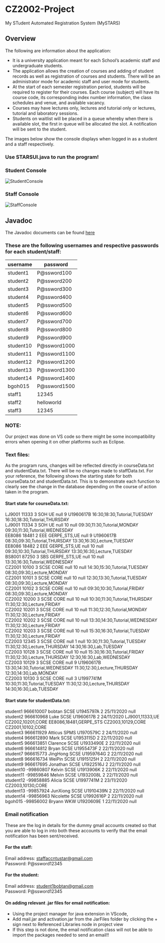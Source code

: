 # CZ2002-Project
My STudent Automated Registration System (MySTARS)

Overview
---------------------------------
The following are information about the application:
* It is a university application meant for each School’s academic staff and
undergraduate students.
* The application allows the creation of courses and adding of student records as well
as registration of courses and students. There will be an administrator mode for
academic staff and user mode for students.
* At the start of each semester registration period, students will be required to register
for their courses. Each course (subject) will have its course code, its corresponding
index number information, the class schedules and venue, and available vacancy.
* Courses may have lectures only, lectures and tutorial only or lectures, tutorial and
laboratory sessions.
* Students on waitlist will be placed in a queue whereby when there is available slot,
the first in queue will be allocated the slot. A notification will be sent to the student.

The images below show the console displays when logged in as a student and a staff respectively.

### Use STARSUI.java to run the program!

### Student Console ###
![StudentConsole](https://user-images.githubusercontent.com/70562873/100107529-b4eedf80-2ea4-11eb-9c60-d644fd2b956a.JPG)
### Staff Console ###
![StaffConsole](https://user-images.githubusercontent.com/70562873/100107664-d9e35280-2ea4-11eb-81ae-711c28a2b6b3.JPG)

Javadoc
---------------------------------
The Javadoc documents can be found [here](https://github.com/madrackwp/CZ2002-Project/tree/main/html)

### These are the following usernames and respective passwords for each student/staff:
|username|	password|
|---------|---------|
|student1|	P@ssword100|
|student2|	P@ssword200|
|student3|	P@ssword300|
|student4|	P@ssword400|
|student5|	P@ssword500|
|student6|	P@ssword600|
|student7|	P@ssword700|
|student8|	P@ssword800|
|student9|	P@ssword900|
|student10|	P@ssword1000|
|student11|	P@ssword1100|
|student12|	P@ssword1200|
|student13|	P@ssword1300|
|student14|	P@ssword1400|
|bgoh015|	P@ssword1500|
|staff1| 12345|
|staff2| helloworld|
|staff3| 12345|

### NOTE:
Our project was done on VS code so there might be some incompatibility errors when opening it on other platforms such as Eclipse.

### Text files:
As the program runs, changes will be reflected directly in courseData.txt and studentData.txt. There will be no changes made to staffData.txt. For your reference, the following shows the starting state for both courseData.txt and studentData.txt. This is to demonstrate each function to clearly see the change in the database depending on the course of action taken in the program.

#### Start state for courseData.txt:
LJ9001 11333 3 SOH UE null 9 U1960617B 16:30,18:30,Tutorial,TUESDAY 16:30,18:30,Tutorial,THURSDAY <br/>
LJ9001 11334 3 SOH UE null 10 null 09:30,11:30,Tutorial,MONDAY 09:30,11:30,Tutorial,WEDNESDAY <br/>
EE8086 18481 2 EEE GERPE_STS,UE null 9 U1960617B 08:30,09:30,Tutorial,THURSDAY 13:30,16:30,Lecture,TUESDAY <br/>
EE8086 18482 2 EEE GERPE_STS,UE null 10 null 09:30,10:30,Tutorial,THURSDAY 13:30,16:30,Lecture,TUESDAY <br/>
BS8001 87250 3 SBS GERPE_STS,UE null 10 null 13:30,16:30,Tutorial,WEDNESDAY <br/>
CZ2001 10100 3 SCSE CORE null 10 null 14:30,15:30,Tutorial,TUESDAY 08:30,09:30,Lecture,MONDAY <br/>
CZ2001 10101 3 SCSE CORE null 10 null 12:30,13:30,Tutorial,TUESDAY 08:30,09:30,Lecture,MONDAY <br/>
CZ2001 10102 3 SCSE CORE null 10 null 09:30,10:30,Tutorial,FRIDAY 08:30,09:30,Lecture,MONDAY <br/>
CZ2002 10200 3 SCSE CORE null 10 null 10:30,11:30,Tutorial,THURSDAY 11:30,12:30,Lecture,FRIDAY <br/>
CZ2002 10201 3 SCSE CORE null 10 null 11:30,12:30,Tutorial,MONDAY 11:30,12:30,Lecture,FRIDAY <br/>
CZ2002 10202 3 SCSE CORE null 10 null 13:30,14:30,Tutorial,WEDNESDAY 11:30,12:30,Lecture,FRIDAY <br/>
CZ2002 10203 3 SCSE CORE null 10 null 15:30,16:30,Tutorial,TUESDAY 11:30,12:30,Lecture,FRIDAY <br/>
CZ2003 12345 3 SCSE CORE null 1 null 10:30,11:30,Tutorial,TUESDAY 11:30,12:30,Lecture,THURSDAY 14:30,16:30,Lab,TUESDAY <br/>
CZ2003 10128 3 SCSE CORE null 10 null 15:30,16:30,Tutorial,FRIDAY 11:30,12:30,Lecture,THURSDAY 12:30,16:30,Lab,WEDNESDAY <br/>
CZ2003 10129 3 SCSE CORE null 9 U1960617B 13:30,14:30,Tutorial,WEDNESDAY 11:30,12:30,Lecture,THURSDAY 12:30,14:30,Lab,MONDAY <br/>
CZ2003 10130 3 SCSE CORE null 3 U1997741M 10:30,11:30,Tutorial,TUESDAY 11:30,12:30,Lecture,THURSDAY 14:30,16:30,Lab,TUESDAY<br/>

#### Start state for studentData.txt:
student1 966610007 bobtan SCSE U1945797A 2 25/11/2020 null <br/>
student2 966610968 Luke SCSE U1960617B 2 24/11/2020 LJ9001,11333,UE CZ2002,10201,CORE EE8086,18481,GERPE_STS CZ2003,10129,CORE CZ2001,10102,CORE <br/>
student3 966611929 Atticus SPMS U1970579C 2 24/11/2020 null <br/>
student4 966612890 Mark SCSE U1953115D 2 22/11/2020 null <br/>
student5 966613851 Clarence SCSE U1933490E 2 22/11/2020 null <br/>
student6 966614812 Bryan SCSE U1955473F 2 22/11/2020 null <br/>
student7 966615773 JingHong SCSE U1959764G 2 22/11/2020 null <br/>
student8 966616734 WeiPin SCSE U1915125H 2 22/11/2020 null <br/>
student9 966617695 Jonathan SCSE U1922516J 2 22/11/2020 null <br/>
student10 -99860807 Kelvin SCSE U1913906K 2 22/11/2020 null <br/>
student11 -99859846 Melvin SCSE U1932008L 2 22/11/2020 null <br/>
student12 -99858885 Alicia SCSE U1997741M 2 23/11/2020 CZ2003,10130,CORE <br/>
student13 -99857924 JunXiong SCSE U1910439N 2 22/11/2020 null <br/>
student14 -99856963 Nicolette SCSE U1992616P 2 22/11/2020 null <br/>
bgoh015 -99856002 Bryann WKW U1920609E 1 22/11/2020 null <br/>

### Email notification
These are the log in details for the dummy gmail accounts created so that you are able to log in into both these accounts to verify that the email notification has been sent/received.

#### For the staff:
Email address: staffaccntustar@gmail.com <br/>
Password: P@ssword12345

#### For the student:
Email address: student1bobtan@gmail.com <br/>
Password: P@ssword12345

#### On adding relevant .jar files for email notification:
* Using the project manager for java extension in VScode, 
* Add mail.jar and activation.jar from the JarFiles folder by clicking the + sign next to Referenced Libraries node in project view
* If this step is not done, the email notification class will not be able to import the packages needed to send an email!!
